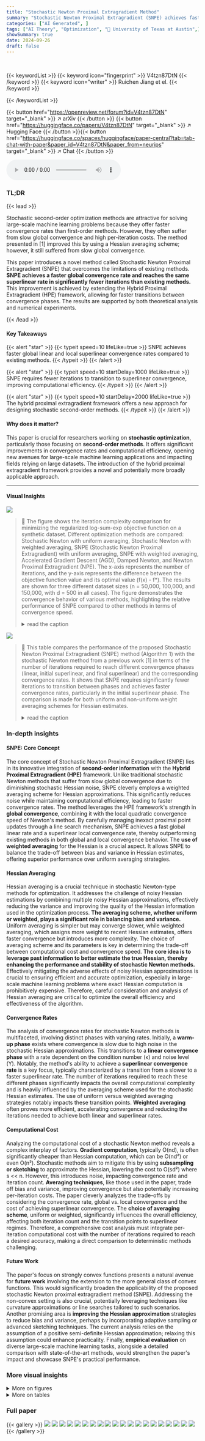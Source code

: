 ```yaml
---
title: "Stochastic Newton Proximal Extragradient Method"
summary: "Stochastic Newton Proximal Extragradient (SNPE) achieves faster global and local convergence rates for strongly convex functions, improving upon existing stochastic Newton methods by requiring signifi..."
categories: ["AI Generated", ]
tags: ["AI Theory", "Optimization", "🏢 University of Texas at Austin",]
showSummary: true
date: 2024-09-26
draft: false
---
```


<br>

{{< keywordList >}}
{{< keyword icon="fingerprint" >}} V4tzn87DtN {{< /keyword >}}
{{< keyword icon="writer" >}} Ruichen Jiang et el. {{< /keyword >}}
 
{{< /keywordList >}}

{{< button href="https://openreview.net/forum?id=V4tzn87DtN" target="_blank" >}}
↗ arXiv
{{< /button >}}
{{< button href="https://huggingface.co/papers/V4tzn87DtN" target="_blank" >}}
↗ Hugging Face
{{< /button >}}{{< button href="https://huggingface.co/spaces/huggingface/paper-central?tab=tab-chat-with-paper&paper_id=V4tzn87DtN&paper_from=neurips" target="_blank" >}}
↗ Chat
{{< /button >}}




<audio controls>
    <source src="https://ai-paper-reviewer.com/V4tzn87DtN/podcast.wav" type="audio/wav">
    Your browser does not support the audio element.
</audio>


### TL;DR


{{< lead >}}

Stochastic second-order optimization methods are attractive for solving large-scale machine learning problems because they offer faster convergence rates than first-order methods. However, they often suffer from slow global convergence and high per-iteration costs.  The method presented in [1] improved this by using a Hessian averaging scheme; however, it still suffered from slow global convergence. 

This paper introduces a novel method called Stochastic Newton Proximal Extragradient (SNPE) that overcomes the limitations of existing methods. **SNPE achieves a faster global convergence rate and reaches the same superlinear rate in significantly fewer iterations than existing methods.** This improvement is achieved by extending the Hybrid Proximal Extragradient (HPE) framework, allowing for faster transitions between convergence phases. The results are supported by both theoretical analysis and numerical experiments.

{{< /lead >}}


#### Key Takeaways

{{< alert "star" >}}
{{< typeit speed=10 lifeLike=true >}} SNPE achieves faster global linear and local superlinear convergence rates compared to existing methods. {{< /typeit >}}
{{< /alert >}}

{{< alert "star" >}}
{{< typeit speed=10 startDelay=1000 lifeLike=true >}} SNPE requires fewer iterations to transition to superlinear convergence, improving computational efficiency. {{< /typeit >}}
{{< /alert >}}

{{< alert "star" >}}
{{< typeit speed=10 startDelay=2000 lifeLike=true >}} The hybrid proximal extragradient framework offers a new approach for designing stochastic second-order methods. {{< /typeit >}}
{{< /alert >}}

#### Why does it matter?
This paper is crucial for researchers working on **stochastic optimization**, particularly those focusing on **second-order methods**.  It offers significant improvements in convergence rates and computational efficiency, opening new avenues for large-scale machine learning applications and impacting fields relying on large datasets.  The introduction of the hybrid proximal extragradient framework provides a novel and potentially more broadly applicable approach. 

------
#### Visual Insights



![](https://ai-paper-reviewer.com/V4tzn87DtN/figures_9_1.jpg)

> 🔼 The figure shows the iteration complexity comparison for minimizing the regularized log-sum-exp objective function on a synthetic dataset.  Different optimization methods are compared: Stochastic Newton with uniform averaging, Stochastic Newton with weighted averaging, SNPE (Stochastic Newton Proximal Extragradient) with uniform averaging, SNPE with weighted averaging, Accelerated Gradient Descent (AGD), Damped Newton, and Newton Proximal Extragradient (NPE). The x-axis represents the number of iterations, and the y-axis represents the difference between the objective function value and its optimal value (f(x) - f*). The results are shown for three different dataset sizes (n = 50,000, 100,000, and 150,000, with d = 500 in all cases). The figure demonstrates the convergence behavior of various methods, highlighting the relative performance of SNPE compared to other methods in terms of convergence speed.
> <details>
> <summary>read the caption</summary>
> Figure 1: Iteration complexity comparison for minimizing log-sum-exp on a synthetic dataset.
> </details>





![](https://ai-paper-reviewer.com/V4tzn87DtN/tables_1_1.jpg)

> 🔼 This table compares the performance of the proposed Stochastic Newton Proximal Extragradient (SNPE) method (Algorithm 1) with the stochastic Newton method from a previous work [1] in terms of the number of iterations required to reach different convergence phases (linear, initial superlinear, and final superlinear) and the corresponding convergence rates.  It shows that SNPE requires significantly fewer iterations to transition between phases and achieves faster convergence rates, particularly in the initial superlinear phase. The comparison is made for both uniform and non-uniform weight averaging schemes for Hessian estimates.
> <details>
> <summary>read the caption</summary>
> Table 1: Comparison between Algorithm 1 and the stochastic Newton method in [1], in terms of how many iterations it takes to transition to each phase, and the convergence rates achieved. We drop constant factors as well as logarithmic dependence and 1/8, and assume 1/poly(κ) < γ < O(κ).
> </details>





### In-depth insights


#### SNPE: Core Concept
The core concept of Stochastic Newton Proximal Extragradient (SNPE) lies in its innovative integration of **second-order information** with the **Hybrid Proximal Extragradient (HPE)** framework.  Unlike traditional stochastic Newton methods that suffer from slow global convergence due to diminishing stochastic Hessian noise, SNPE cleverly employs a weighted averaging scheme for Hessian approximations. This significantly reduces noise while maintaining computational efficiency, leading to faster convergence rates. The method leverages the HPE framework's strength in **global convergence**, combining it with the local quadratic convergence speed of Newton's method.  By carefully managing inexact proximal point updates through a line search mechanism, SNPE achieves a fast global linear rate and a superlinear local convergence rate, thereby outperforming existing methods in both global and local convergence behavior. The **use of weighted averaging** for the Hessian is a crucial aspect. It allows SNPE to balance the trade-off between bias and variance in Hessian estimates, offering superior performance over uniform averaging strategies.

#### Hessian Averaging
Hessian averaging is a crucial technique in stochastic Newton-type methods for optimization.  It addresses the challenge of noisy Hessian estimations by combining multiple noisy Hessian approximations, effectively reducing the variance and improving the quality of the Hessian information used in the optimization process.  **The averaging scheme, whether uniform or weighted, plays a significant role in balancing bias and variance.** Uniform averaging is simpler but may converge slower, while weighted averaging, which assigns more weight to recent Hessian estimates, offers faster convergence but introduces more complexity.  The choice of averaging scheme and its parameters is key in determining the trade-off between computational cost and convergence speed.  **The core idea is to leverage past information to better estimate the true Hessian, thereby enhancing the performance and stability of stochastic Newton methods.**  Effectively mitigating the adverse effects of noisy Hessian approximations is crucial to ensuring efficient and accurate optimization, especially in large-scale machine learning problems where exact Hessian computation is prohibitively expensive.  Therefore, careful consideration and analysis of Hessian averaging are critical to optimize the overall efficiency and effectiveness of the algorithm.

#### Convergence Rates
The analysis of convergence rates for stochastic Newton methods is multifaceted, involving distinct phases with varying rates.  Initially, a **warm-up phase** exists where convergence is slow due to high noise in the stochastic Hessian approximations.  This transitions to a **linear convergence phase** with a rate dependent on the condition number (κ) and noise level (Υ). Notably, the method's ability to achieve a **superlinear convergence rate** is a key focus, typically characterized by a transition from a slower to a faster superlinear rate. The number of iterations required to reach these different phases significantly impacts the overall computational complexity and is heavily influenced by the averaging scheme used for the stochastic Hessian estimates. The use of uniform versus weighted averaging strategies notably impacts these transition points.  **Weighted averaging** often proves more efficient, accelerating convergence and reducing the iterations needed to achieve both linear and superlinear rates.

#### Computational Cost
Analyzing the computational cost of a stochastic Newton method reveals a complex interplay of factors.  **Gradient computation**, typically O(nd), is often significantly cheaper than Hessian computation, which can be O(nd²) or even O(n³).  Stochastic methods aim to mitigate this by using **subsampling or sketching** to approximate the Hessian, lowering the cost to O(sd²) where s << n. However, this introduces noise, impacting convergence rate and iteration count.  **Averaging techniques**, like those used in the paper, trade off bias and variance, improving convergence but also potentially increasing per-iteration costs. The paper cleverly analyzes the trade-offs by considering the convergence rate, global vs. local convergence and the cost of achieving superlinear convergence. The **choice of averaging scheme**, uniform or weighted, significantly influences the overall efficiency, affecting both iteration count and the transition points to superlinear regimes.  Therefore, a comprehensive cost analysis must integrate per-iteration computational cost with the number of iterations required to reach a desired accuracy, making a direct comparison to deterministic methods challenging.

#### Future Work
The paper's focus on strongly convex functions presents a natural avenue for **future work** involving the extension to the more general class of convex functions.  This would significantly broaden the applicability of the proposed stochastic Newton proximal extragradient method (SNPE).  Addressing the non-convex setting is also crucial, potentially leveraging techniques like curvature approximations or line searches tailored to such scenarios.  Another promising area is **improving the Hessian approximation** strategies to reduce bias and variance, perhaps by incorporating adaptive sampling or advanced sketching techniques.  The current analysis relies on the assumption of a positive semi-definite Hessian approximation; relaxing this assumption could enhance practicality.  Finally, **empirical evaluation** on diverse large-scale machine learning tasks, alongside a detailed comparison with state-of-the-art methods, would strengthen the paper's impact and showcase SNPE's practical performance.


### More visual insights

<details>
<summary>More on figures
</summary>


![](https://ai-paper-reviewer.com/V4tzn87DtN/figures_9_2.jpg)

> 🔼 The figure shows the iteration complexity comparison for minimizing the regularized log-sum-exp function on three synthetic datasets with varying sample sizes (n = 50,000, 100,000, and 150,000) and dimension (d = 500). It compares the performance of several algorithms, including Stochastic Newton with uniform and weighted Hessian averaging (SN-UnifAvg, SN-WeightAvg), Stochastic Newton Proximal Extragradient (SNPE) with uniform and weighted Hessian averaging (SNPE-UnifAvg, SNPE-WeightAvg), Accelerated Gradient Descent (AGD), Damped Newton, and Newton Proximal Extragradient (NPE).  The y-axis represents the value of f(x) - f*, where f* is the optimal value, showing the convergence progress of the algorithms over iterations (x-axis). The plot demonstrates that SNPE methods converge faster than other methods, especially in later iterations.
> <details>
> <summary>read the caption</summary>
> Figure 1: Iteration complexity comparison for minimizing log-sum-exp on a synthetic dataset.
> </details>



![](https://ai-paper-reviewer.com/V4tzn87DtN/figures_27_1.jpg)

> 🔼 This figure compares the performance of the Stochastic Newton Proximal Extragradient (SNPE) method with and without the extragradient step.  The results show that removing the extragradient step generally leads to faster convergence for all three datasets (n=50,000, 100,000, and 150,000 with d=500).  The SNPE method with the extragradient step still outperforms the Stochastic Newton method from [1].
> <details>
> <summary>read the caption</summary>
> Figure 3: The effect of the extragradient step in stochastic NPE.
> </details>



</details>




<details>
<summary>More on tables
</summary>


![](https://ai-paper-reviewer.com/V4tzn87DtN/tables_4_1.jpg)
> 🔼 This table compares the number of iterations required to reach different convergence phases (linear, initial superlinear, and final superlinear) for Algorithm 1 (Stochastic NPE) and the stochastic Newton method from a previous work [1].  It shows how the convergence rates differ between the two methods under both uniform and non-uniform Hessian averaging schemes. The table highlights the improved iteration complexity of Algorithm 1, particularly in transitioning to the superlinear convergence phases.
> <details>
> <summary>read the caption</summary>
> Table 1: Comparison between Algorithm 1 and the stochastic Newton method in [1], in terms of how many iterations it takes to transition to each phase, and the convergence rates achieved. We drop constant factors as well as logarithmic dependence and 1/8, and assume 1/poly(κ) < Y < O(κ).
> </details>

![](https://ai-paper-reviewer.com/V4tzn87DtN/tables_8_1.jpg)
> 🔼 The table compares the number of iterations required to reach different convergence phases (linear, initial superlinear, and final superlinear) for Algorithm 1 (the proposed Stochastic Newton Proximal Extragradient method) and the stochastic Newton method from a previous work [1].  It shows how the convergence rates and the number of iterations needed to transition between phases depend on the condition number (κ) and the noise level (Y) for both methods, using different weighting schemes (uniform and non-uniform).
> <details>
> <summary>read the caption</summary>
> Table 1: Comparison between Algorithm 1 and the stochastic Newton method in [1], in terms of how many iterations it takes to transition to each phase, and the convergence rates achieved. We drop constant factors as well as logarithmic dependence and 1/8, and assume 1/poly(κ) < Y < O(κ).
> </details>

</details>




### Full paper

{{< gallery >}}
<img src="https://ai-paper-reviewer.com/V4tzn87DtN/1.png" class="grid-w50 md:grid-w33 xl:grid-w25" />
<img src="https://ai-paper-reviewer.com/V4tzn87DtN/2.png" class="grid-w50 md:grid-w33 xl:grid-w25" />
<img src="https://ai-paper-reviewer.com/V4tzn87DtN/3.png" class="grid-w50 md:grid-w33 xl:grid-w25" />
<img src="https://ai-paper-reviewer.com/V4tzn87DtN/4.png" class="grid-w50 md:grid-w33 xl:grid-w25" />
<img src="https://ai-paper-reviewer.com/V4tzn87DtN/5.png" class="grid-w50 md:grid-w33 xl:grid-w25" />
<img src="https://ai-paper-reviewer.com/V4tzn87DtN/6.png" class="grid-w50 md:grid-w33 xl:grid-w25" />
<img src="https://ai-paper-reviewer.com/V4tzn87DtN/7.png" class="grid-w50 md:grid-w33 xl:grid-w25" />
<img src="https://ai-paper-reviewer.com/V4tzn87DtN/8.png" class="grid-w50 md:grid-w33 xl:grid-w25" />
<img src="https://ai-paper-reviewer.com/V4tzn87DtN/9.png" class="grid-w50 md:grid-w33 xl:grid-w25" />
<img src="https://ai-paper-reviewer.com/V4tzn87DtN/10.png" class="grid-w50 md:grid-w33 xl:grid-w25" />
<img src="https://ai-paper-reviewer.com/V4tzn87DtN/11.png" class="grid-w50 md:grid-w33 xl:grid-w25" />
<img src="https://ai-paper-reviewer.com/V4tzn87DtN/12.png" class="grid-w50 md:grid-w33 xl:grid-w25" />
<img src="https://ai-paper-reviewer.com/V4tzn87DtN/13.png" class="grid-w50 md:grid-w33 xl:grid-w25" />
<img src="https://ai-paper-reviewer.com/V4tzn87DtN/14.png" class="grid-w50 md:grid-w33 xl:grid-w25" />
<img src="https://ai-paper-reviewer.com/V4tzn87DtN/15.png" class="grid-w50 md:grid-w33 xl:grid-w25" />
<img src="https://ai-paper-reviewer.com/V4tzn87DtN/16.png" class="grid-w50 md:grid-w33 xl:grid-w25" />
<img src="https://ai-paper-reviewer.com/V4tzn87DtN/17.png" class="grid-w50 md:grid-w33 xl:grid-w25" />
<img src="https://ai-paper-reviewer.com/V4tzn87DtN/18.png" class="grid-w50 md:grid-w33 xl:grid-w25" />
<img src="https://ai-paper-reviewer.com/V4tzn87DtN/19.png" class="grid-w50 md:grid-w33 xl:grid-w25" />
<img src="https://ai-paper-reviewer.com/V4tzn87DtN/20.png" class="grid-w50 md:grid-w33 xl:grid-w25" />
{{< /gallery >}}